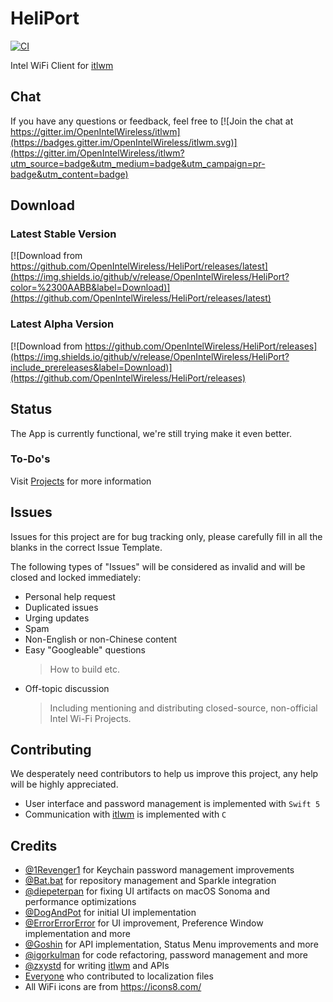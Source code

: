# HeliPort

[![CI](https://github.com/OpenIntelWireless/HeliPort/actions/workflows/main.yml/badge.svg)](https://github.com/OpenIntelWireless/HeliPort/actions/workflows/main.yml)

Intel WiFi Client for [itlwm](https://github.com/OpenIntelWireless/itlwm)

## Chat

If you have any questions or feedback, feel free to [![Join the chat at https://gitter.im/OpenIntelWireless/itlwm](https://badges.gitter.im/OpenIntelWireless/itlwm.svg)](https://gitter.im/OpenIntelWireless/itlwm?utm_source=badge&utm_medium=badge&utm_campaign=pr-badge&utm_content=badge)

## Download

### Latest Stable Version

[![Download from https://github.com/OpenIntelWireless/HeliPort/releases/latest](https://img.shields.io/github/v/release/OpenIntelWireless/HeliPort?color=%2300AABB&label=Download)](https://github.com/OpenIntelWireless/HeliPort/releases/latest)

### Latest Alpha Version

[![Download from https://github.com/OpenIntelWireless/HeliPort/releases](https://img.shields.io/github/v/release/OpenIntelWireless/HeliPort?include_prereleases&label=Download)](https://github.com/OpenIntelWireless/HeliPort/releases)

## Status

The App is currently functional, we're still trying make it even better.

### To-Do's

Visit [Projects](https://github.com/OpenIntelWireless/HeliPort/projects) for more information

## Issues

Issues for this project are for bug tracking only, please carefully fill in all the blanks in the correct Issue Template.

The following types of "Issues" will be considered as invalid and will be closed and locked immediately:

- Personal help request
- Duplicated issues
- Urging updates
- Spam
- Non-English or non-Chinese content
- Easy "Googleable" questions
  > How to build etc.
- Off-topic discussion
  > Including mentioning and distributing closed-source, non-official Intel Wi-Fi Projects.

## Contributing

We desperately need contributors to help us improve this project, any help will be highly appreciated.

- User interface and password management is implemented with `Swift 5`
- Communication with [itlwm](https://github.com/OpenIntelWireless/itlwm) is implemented with `C`

## Credits

- [@1Revenger1](https://github.com/1Revenger1) for Keychain password management improvements
- [@Bat.bat](https://github.com/williambj1) for repository management and Sparkle integration
- [@diepeterpan](https://github.com/diepeterpan) for fixing UI artifacts on macOS Sonoma and performance optimizations
- [@DogAndPot](https://github.com/DogAndPot) for initial UI implementation
- [@ErrorErrorError](https://github.com/ErrorErrorError) for UI improvement, Preference Window implementation and more
- [@Goshin](https://github.com/Goshin) for API implementation, Status Menu improvements and more
- [@igorkulman](https://github.com/igorkulman) for code refactoring, password management and more
- [@zxystd](https://github.com/zxystd) for writing [itlwm](https://github.com/OpenIntelWireless/itlwm) and APIs
- [Everyone](https://github.com/OpenIntelWireless/HeliPort/pulls?q=is%3Apr+label%3Adocumentation+is%3Aclosed) who contributed to localization files
- All WiFi icons are from <https://icons8.com/>
